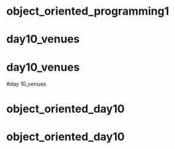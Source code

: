 # object_oriented_programming1
# day10_venues
# day10_venues
#day 10_venues
# object_oriented_day10
# object_oriented_day10
